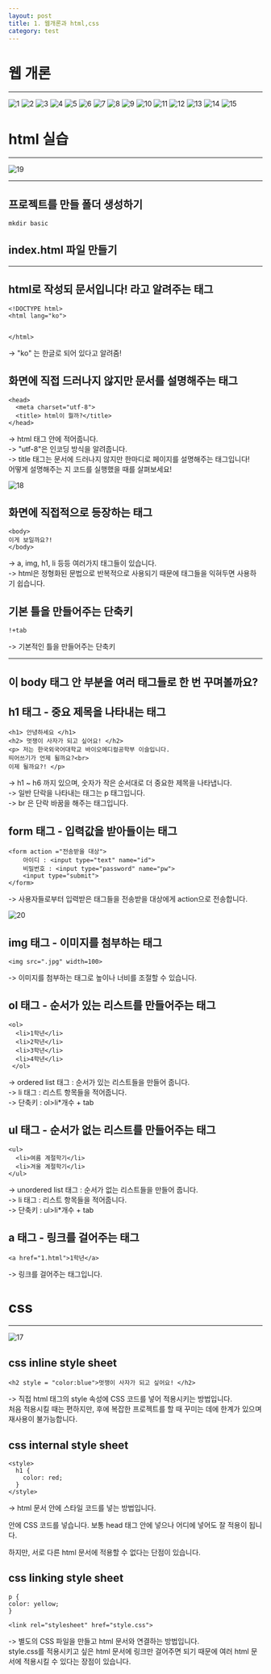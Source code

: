 ```yaml
---
layout: post
title: 1. 웹개론과 html,css
category: test
---
```

# 웹 개론
  
***
![1](https://user-images.githubusercontent.com/37537330/53728445-252a2600-3eb6-11e9-91ec-3b101c0e68ef.png)
![2](https://user-images.githubusercontent.com/37537330/53728455-28bdad00-3eb6-11e9-9694-4593143ca34c.png)
![3](https://user-images.githubusercontent.com/37537330/53728457-29eeda00-3eb6-11e9-8628-1a39f9e818d5.png)
![4](https://user-images.githubusercontent.com/37537330/53728460-2c513400-3eb6-11e9-893d-11373bcdc10f.png)
![5](https://user-images.githubusercontent.com/37537330/53728464-2e1af780-3eb6-11e9-92bd-d6b490d133ad.png)
![6](https://user-images.githubusercontent.com/37537330/53728468-2fe4bb00-3eb6-11e9-8e81-f5c70207c8ee.png)
![7](https://user-images.githubusercontent.com/37537330/53728469-3115e800-3eb6-11e9-8e0a-f5b3783fd425.png)
![8](https://user-images.githubusercontent.com/37537330/53728473-32dfab80-3eb6-11e9-8d18-e27820ade1db.png)
![9](https://user-images.githubusercontent.com/37537330/53728479-3410d880-3eb6-11e9-880d-c874a6b5a7d7.png)
![10](https://user-images.githubusercontent.com/37537330/53728483-35420580-3eb6-11e9-82b6-dd0f4e1d59b0.png)
![11](https://user-images.githubusercontent.com/37537330/53728486-36733280-3eb6-11e9-8bd5-9923d9077ce1.png)
![12](https://user-images.githubusercontent.com/37537330/53728489-383cf600-3eb6-11e9-817c-81a39f8c02bd.png)
![13](https://user-images.githubusercontent.com/37537330/53728490-396e2300-3eb6-11e9-8afc-b14343ee2433.png)
![14](https://user-images.githubusercontent.com/37537330/53728493-3b37e680-3eb6-11e9-98d0-60904dafa161.png)
![15](https://user-images.githubusercontent.com/37537330/53728496-3c691380-3eb6-11e9-97cb-368f3a77ee0d.png)
  
  
# html 실습
***
![19](https://user-images.githubusercontent.com/37537330/53730667-f57e1c80-3ebb-11e9-806a-94db96bf5e5b.png)
***
  
## 프로젝트를 만들 폴더 생성하기
    mkdir basic

## index.html 파일 만들기
***
## html로 작성되 문서입니다! 라고 알려주는 태그
    <!DOCTYPE html>
    <html lang="ko"> 
  
  
    </html>
-> "ko" 는 한글로 되어 있다고 알려줌!  

## 화면에 직접 드러나지 않지만 문서를 설명해주는 태그
    <head>
      <meta charset="utf-8">  
      <title> html이 뭘까?</title> 
    </head>
-> html 태그 안에 적어줍니다.  
-> "utf-8"은 인코딩 방식을 알려줍니다.  
-> title 태그는 문서에 드러나지 않지만 한마디로 페이지를 설명해주는 태그입니다!  
어떻게 설명해주는 지 코드를 실행했을 때를 살펴보세요!  

![18](https://user-images.githubusercontent.com/37537330/53730102-468d1100-3eba-11e9-885e-911a6fdf06fd.png)  

## 화면에 직접적으로 등장하는 태그
    <body>
    이게 보일까요?!
    </body>
-> a, img, h1, li 등등 여러가지 태그들이 있습니다.  
-> html은 정형화된 문법으로 반복적으로 사용되기 때문에 태그들을 익혀두면 사용하기 쉽습니다.  

## 기본 틀을 만들어주는 단축키
    !+tab
-> 기본적인 틀을 만들어주는 단축키  
***
## 이 body 태그 안 부분을 여러 태그들로 한 번 꾸며볼까요?
## h1 태그 - 중요 제목을 나타내는 태그
    <h1> 안녕하세요 </h1>
    <h2> 멋쟁이 사자가 되고 싶어요! </h2>
    <p> 저는 한국외국어대학교 바이오메디컬공학부 이슬입니다.
    띄어쓰기가 언제 될까요?<br>
    이제 될까요?! </p>
-> h1 ~ h6 까지 있으며, 숫자가 작은 순서대로 더 중요한 제목을 나타냅니다.  
-> 일반 단락을 나타내는 태그는 p 태그입니다.  
-> br 은 단락 바꿈을 해주는 태그입니다.  
  
## form 태그 - 입력값을 받아들이는 태그
    <form action ="전송받을 대상"> 
        아이디 : <input type="text" name="id">
        비밀번호 : <input type="password" name="pw">
        <input type="submit">
    </form>
-> 사용자들로부터 입력받은 태그들을 전송받을 대상에게 action으로 전송합니다.  
  
![20](https://user-images.githubusercontent.com/37537330/53731086-0a0ee480-3ebd-11e9-93b1-73cd63117ba3.png)

## img 태그 - 이미지를 첨부하는 태그
    <img src=".jpg" width=100>
-> 이미지를 첨부하는 태그로 높이나 너비를 조절할 수 있습니다.

## ol 태그 - 순서가 있는 리스트를 만들어주는 태그
    <ol>
      <li>1학년</li>
      <li>2학년</li>
      <li>3학년</li>
      <li>4학년</li>
     </ol>
-> ordered list 태그 : 순서가 있는 리스트들을 만들어 줍니다.  
-> li 태그 : 리스트 항목들을 적어줍니다.  
-> 단축키 : ol>li*개수 + tab  

## ul 태그 - 순서가 없는 리스트를 만들어주는 태그
    <ul>
      <li>여름 계절학기</li>
      <li>겨울 계절학기</li>
    </ul>
-> unordered list 태그 : 순서가 없는 리스트들을 만들어 줍니다.  
-> li 태그 : 리스트 항목들을 적어줍니다.  
-> 단축키 : ul>li*개수 + tab  

## a 태그 - 링크를 걸어주는 태그
    <a href="1.html">1학년</a>
-> 링크를 걸어주는 태그입니다.  
  
  

# css
***
![17](https://user-images.githubusercontent.com/37537330/53728501-3f640400-3eb6-11e9-80d6-5bf5f304dcb1.png)

## css inline style sheet
    <h2 style = "color:blue">멋쟁이 사자가 되고 싶어요! </h2>
-> 직접 html 태그의 style 속성에 CSS 코드를 넣어 적용시키는 방법입니다.  
처음 적용시킬 때는 편하지만, 후에 복잡한 프로젝트를 할 때 꾸미는 데에 한계가 있으며 재사용이 불가능합니다.

## css internal style sheet
    <style>
      h1 {
        color: red;
      }
    </style>
-> html 문서 안에 스타일 코드를 넣는 방법입니다.  
<style>과 </style> 안에 CSS 코드를 넣습니다.  보통 head 태그 안에 넣으나 어디에 넣어도 잘 적용이 됩니다.  
하지만, 서로 다른 html 문서에 적용할 수 없다는 단점이 있습니다.

## css linking style sheet
    p {
    color: yellow;
    }

    <link rel="stylesheet" href="style.css">
  
-> 별도의 CSS 파일을 만들고 html 문서와 연결하는 방법입니다.  
style.css를 적용시키고 싶은 html 문서에 링크만 걸어주면 되기 때문에 여러 html 문서에 적용시킬 수 있다는 장점이 있습니다.
